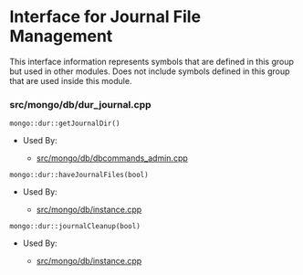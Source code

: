 
# Interface for Journal File Management
This interface information represents symbols that are defined in this group but used in other modules.  Does not include symbols defined in this group that are used inside this module.

### src/mongo/db/dur\_journal.cpp

<div></div>

    mongo::dur::getJournalDir()

- Used By:

    - [src/mongo/db/dbcommands\_admin.cpp](../../../../query\_and\_operation\_handling/database\_commands)

<div></div>

    mongo::dur::haveJournalFiles(bool)

- Used By:

    - [src/mongo/db/instance.cpp](../../../../storage/storage\_layer\_structure)

<div></div>

    mongo::dur::journalCleanup(bool)

- Used By:

    - [src/mongo/db/instance.cpp](../../../../storage/storage\_layer\_structure)
